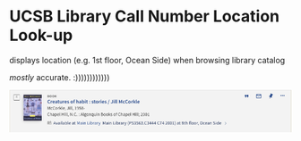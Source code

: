 # UCSB Library Call Number Location Look-up

displays location (e.g. 1st floor, Ocean Side) when browsing library catalog

*mostly* accurate. :))))))))))))

![sample](https://github.com/sophieqguan/callNumberLocation/blob/master/images/sample.png)